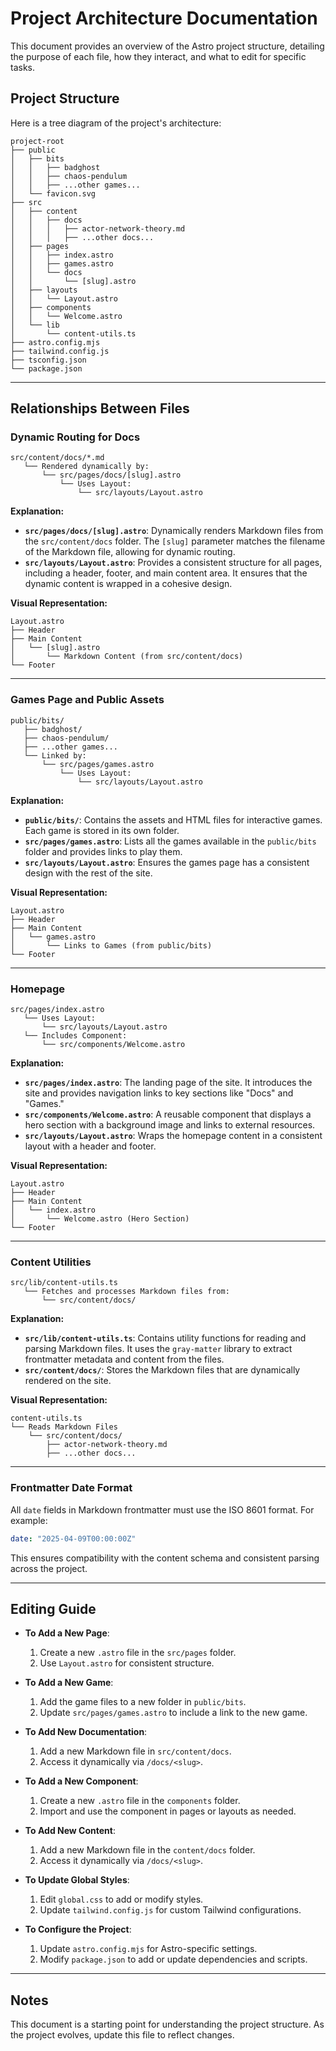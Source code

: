 # Project Architecture Documentation

This document provides an overview of the Astro project structure, detailing the purpose of each file, how they interact, and what to edit for specific tasks.

## Project Structure

Here is a tree diagram of the project's architecture:

```
project-root
├── public
│   ├── bits
│   │   ├── badghost
│   │   ├── chaos-pendulum
│   │   ├── ...other games...
│   └── favicon.svg
├── src
│   ├── content
│   │   ├── docs
│   │   │   ├── actor-network-theory.md
│   │   │   ├── ...other docs...
│   ├── pages
│   │   ├── index.astro
│   │   ├── games.astro
│   │   └── docs
│   │       └── [slug].astro
│   ├── layouts
│   │   └── Layout.astro
│   ├── components
│   │   └── Welcome.astro
│   └── lib
│       └── content-utils.ts
├── astro.config.mjs
├── tailwind.config.js
├── tsconfig.json
└── package.json
```

---

## Relationships Between Files

### Dynamic Routing for Docs

```
src/content/docs/*.md
   └── Rendered dynamically by:
       └── src/pages/docs/[slug].astro
           └── Uses Layout:
               └── src/layouts/Layout.astro
```

**Explanation:**
- **`src/pages/docs/[slug].astro`**: Dynamically renders Markdown files from the `src/content/docs` folder. The `[slug]` parameter matches the filename of the Markdown file, allowing for dynamic routing.
- **`src/layouts/Layout.astro`**: Provides a consistent structure for all pages, including a header, footer, and main content area. It ensures that the dynamic content is wrapped in a cohesive design.

**Visual Representation:**
```
Layout.astro
├── Header
├── Main Content
│   └── [slug].astro
│       └── Markdown Content (from src/content/docs)
└── Footer
```

---

### Games Page and Public Assets

```
public/bits/
   ├── badghost/
   ├── chaos-pendulum/
   ├── ...other games...
   └── Linked by:
       └── src/pages/games.astro
           └── Uses Layout:
               └── src/layouts/Layout.astro
```

**Explanation:**
- **`public/bits/`**: Contains the assets and HTML files for interactive games. Each game is stored in its own folder.
- **`src/pages/games.astro`**: Lists all the games available in the `public/bits` folder and provides links to play them.
- **`src/layouts/Layout.astro`**: Ensures the games page has a consistent design with the rest of the site.

**Visual Representation:**
```
Layout.astro
├── Header
├── Main Content
│   └── games.astro
│       └── Links to Games (from public/bits)
└── Footer
```

---

### Homepage

```
src/pages/index.astro
   └── Uses Layout:
       └── src/layouts/Layout.astro
   └── Includes Component:
       └── src/components/Welcome.astro
```

**Explanation:**
- **`src/pages/index.astro`**: The landing page of the site. It introduces the site and provides navigation links to key sections like "Docs" and "Games."
- **`src/components/Welcome.astro`**: A reusable component that displays a hero section with a background image and links to external resources.
- **`src/layouts/Layout.astro`**: Wraps the homepage content in a consistent layout with a header and footer.

**Visual Representation:**
```
Layout.astro
├── Header
├── Main Content
│   └── index.astro
│       └── Welcome.astro (Hero Section)
└── Footer
```

---

### Content Utilities

```
src/lib/content-utils.ts
   └── Fetches and processes Markdown files from:
       └── src/content/docs/
```

**Explanation:**
- **`src/lib/content-utils.ts`**: Contains utility functions for reading and parsing Markdown files. It uses the `gray-matter` library to extract frontmatter metadata and content from the files.
- **`src/content/docs/`**: Stores the Markdown files that are dynamically rendered on the site.

**Visual Representation:**
```
content-utils.ts
└── Reads Markdown Files
    └── src/content/docs/
        ├── actor-network-theory.md
        ├── ...other docs...
```

---

### Frontmatter Date Format

All `date` fields in Markdown frontmatter must use the ISO 8601 format. For example:

```yaml
date: "2025-04-09T00:00:00Z"
```

This ensures compatibility with the content schema and consistent parsing across the project.

---

## Editing Guide

- **To Add a New Page**:
  1. Create a new `.astro` file in the `src/pages` folder.
  2. Use `Layout.astro` for consistent structure.

- **To Add a New Game**:
  1. Add the game files to a new folder in `public/bits`.
  2. Update `src/pages/games.astro` to include a link to the new game.

- **To Add New Documentation**:
  1. Add a new Markdown file in `src/content/docs`.
  2. Access it dynamically via `/docs/<slug>`.

- **To Add a New Component**:
  1. Create a new `.astro` file in the `components` folder.
  2. Import and use the component in pages or layouts as needed.

- **To Add New Content**:
  1. Add a new Markdown file in the `content/docs` folder.
  2. Access it dynamically via `/docs/<slug>`.

- **To Update Global Styles**:
  1. Edit `global.css` to add or modify styles.
  2. Update `tailwind.config.js` for custom Tailwind configurations.

- **To Configure the Project**:
  1. Update `astro.config.mjs` for Astro-specific settings.
  2. Modify `package.json` to add or update dependencies and scripts.

---

## Notes

This document is a starting point for understanding the project structure. As the project evolves, update this file to reflect changes.